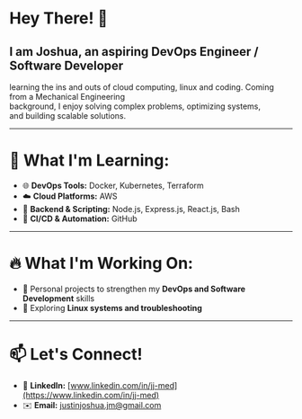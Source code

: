 # Hey There! 👋

## I am Joshua, an aspiring DevOps Engineer / Software Developer  
learning the ins and outs of cloud computing, linux and coding. Coming from a Mechanical Engineering  
background, I enjoy solving complex problems, optimizing systems,  
and building scalable solutions.

---

# 🚀 What I'm Learning:
- 🌐 **DevOps Tools:** Docker, Kubernetes, Terraform  
- ☁️ **Cloud Platforms:** AWS  
- 🔧 **Backend & Scripting:** Node.js, Express.js, React.js, Bash  
- 🔄 **CI/CD & Automation:** GitHub

---

# 🔥 What I'm Working On:
- 🔹 Personal projects to strengthen my **DevOps and Software Development** skills  
- 🔹 Exploring **Linux systems and troubleshooting**  

---

# 📫 Let's Connect!
- 💼 **LinkedIn:** [www.linkedin.com/in/jj-med](https://www.linkedin.com/in/jj-med)  
- ✉️ **Email:** justinjoshua.jm@gmail.com  
